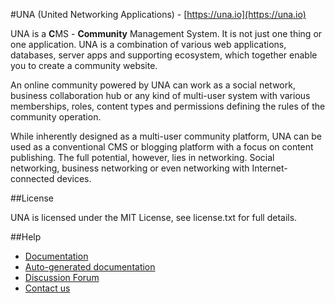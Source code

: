 #UNA (United Networking Applications) - [https://una.io](https://una.io)

UNA is a **C**MS - **Community** Management System. It is not just one thing or one application. UNA is a combination of various web applications, databases, server apps and supporting ecosystem, which together enable you to create a community website. 

An online community powered by UNA can work as a social network, business collaboration hub or any kind of multi-user system with various memberships, roles, content types and permissions defining the rules of the community operation.  

While inherently designed as a multi-user community platform, UNA can be used as a conventional CMS or blogging platform with a focus on content publishing. The full potential, however, lies in networking. Social networking, business networking or even networking with Internet-connected devices. 

##License

UNA is licensed under the MIT License, see license.txt for full details.

##Help

- [Documentation](https://github.com/unaio/una/wiki)
- [Auto-generated documentation](http://ci.boonex.com/docs)
- [Discussion Forum](https://una.io/page/discussions-home)
- [Contact us](https://una.io/page/contact)
